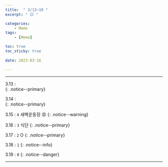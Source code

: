 ```yaml
---
title:  " 3/13~19 "
excerpt: " 😐 "

categories:
    - Memo
tags:
    - [Memo]

toc: true
toc_sticky: true
 
date: 2023-03-16

---
```

- - -
<!-- 약 -->
3.13 :  
{: .notice--primary}  

3.14 :  
{: .notice--primary}  

3.15 : `4` 새벽운동장  😡
{: .notice--warning}  

3.16 : `3` 식단
{: .notice--primary}  

3.17 : `2` O
{: .notice--primary} 

3.18 : `1`
{: .notice--info} 

3.19 : `0`
{: .notice--danger}  


<!-- {: .notice}
{: .notice--primary}
{: .notice--info}
{: .notice--warning}
{: .notice--success}
{: .notice--danger} 
😄 😐 🙁 😡
-->
- - -